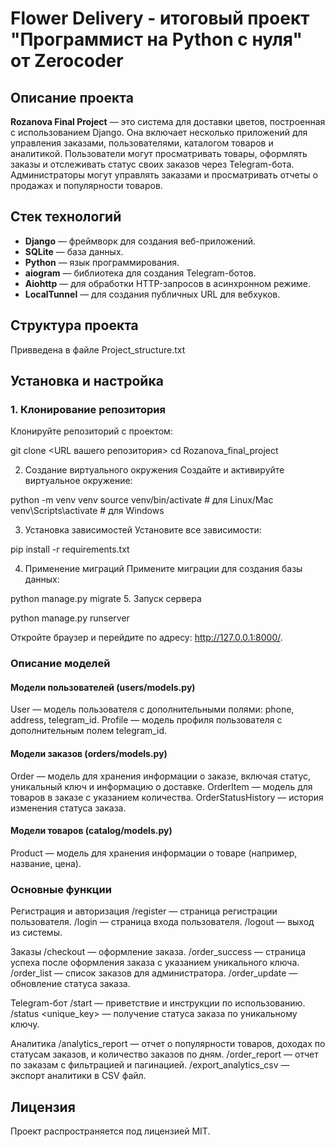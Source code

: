 # Flower Delivery - итоговый проект "Программист на Python с нуля" от Zerocoder

## Описание проекта

**Rozanova Final Project** — это система для доставки цветов, построенная с использованием Django. Она включает несколько приложений для управления заказами, 
пользователями, каталогом товаров и аналитикой. Пользователи могут просматривать товары, оформлять заказы и отслеживать статус своих заказов через Telegram-бота. 
Администраторы могут управлять заказами и просматривать отчеты о продажах и популярности товаров.

## Стек технологий

- **Django** — фреймворк для создания веб-приложений.
- **SQLite** — база данных.
- **Python** — язык программирования.
- **aiogram** — библиотека для создания Telegram-ботов.
- **Aiohttp** — для обработки HTTP-запросов в асинхронном режиме.
- **LocalTunnel** — для создания публичных URL для вебхуков.

## Структура проекта

Привведена в файле Project_structure.txt

## Установка и настройка

### 1. Клонирование репозитория

Клонируйте репозиторий с проектом:

git clone <URL вашего репозитория>
cd Rozanova_final_project

2. Создание виртуального окружения
Создайте и активируйте виртуальное окружение:

python -m venv venv
source venv/bin/activate  # для Linux/Mac
venv\Scripts\activate  # для Windows

3. Установка зависимостей
Установите все зависимости:

pip install -r requirements.txt

4. Применение миграций
Примените миграции для создания базы данных:

python manage.py migrate
5. Запуск сервера

python manage.py runserver

Откройте браузер и перейдите по адресу: http://127.0.0.1:8000/.

### Описание моделей
#### Модели пользователей (users/models.py)

User — модель пользователя с дополнительными полями: phone, address, telegram_id.
Profile — модель профиля пользователя с дополнительным полем telegram_id.

#### Модели заказов (orders/models.py)

Order — модель для хранения информации о заказе, включая статус, уникальный ключ и информацию о доставке.
OrderItem — модель для товаров в заказе с указанием количества.
OrderStatusHistory — история изменения статуса заказа.

#### Модели товаров (catalog/models.py)

Product — модель для хранения информации о товаре (например, название, цена).

### Основные функции

Регистрация и авторизация
/register — страница регистрации пользователя.
/login — страница входа пользователя.
/logout — выход из системы.

Заказы
/checkout — оформление заказа.
/order_success — страница успеха после оформления заказа с указанием уникального ключа.
/order_list — список заказов для администратора.
/order_update — обновление статуса заказа.

Telegram-бот
/start — приветствие и инструкции по использованию.
/status <unique_key> — получение статуса заказа по уникальному ключу.

Аналитика
/analytics_report — отчет о популярности товаров, доходах по статусам заказов, и количество заказов по дням.
/order_report — отчет по заказам с фильтрацией и пагинацией.
/export_analytics_csv — экспорт аналитики в CSV файл.

## Лицензия
Проект распространяется под лицензией MIT.
